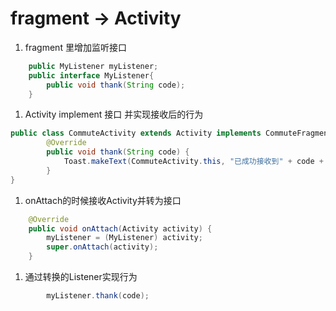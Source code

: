# fragment -> Activity
1. fragment 里增加监听接口 
```java
    public MyListener myListener;
    public interface MyListener{
        public void thank(String code);
    }
```

1. Activity implement 接口 并实现接收后的行为
```java
public class CommuteActivity extends Activity implements CommuteFragment.MyListener{
        @Override
        public void thank(String code) {
            Toast.makeText(CommuteActivity.this, "已成功接收到" + code + ",客气了!", Toast.LENGTH_SHORT).show();
        }
}
```

1. onAttach的时候接收Activity并转为接口 
```java
    @Override
    public void onAttach(Activity activity) {
        myListener = (MyListener) activity;
        super.onAttach(activity);
    }
```

1. 通过转换的Listener实现行为
```java
        myListener.thank(code);
```